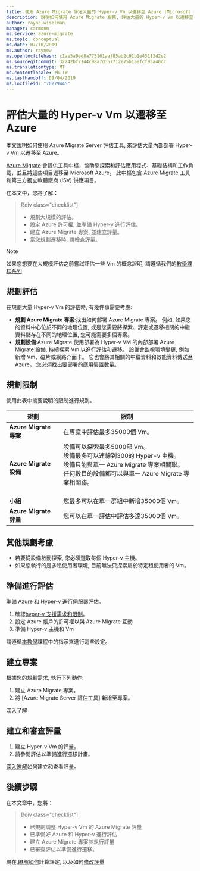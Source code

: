 ```yaml
---
title: 使用 Azure Migrate 評定大量的 Hyper-v Vm 以遷移至 Azure |Microsoft Docs
description: 說明如何使用 Azure Migrate 服務, 評估大量的 Hyper-v Vm 以遷移至 Azure。
author: rayne-wiselman
manager: carmonm
ms.service: azure-migrate
ms.topic: conceptual
ms.date: 07/10/2019
ms.author: raynew
ms.openlocfilehash: c1ae3a9ed8a775161aaf85ab2c91b1e43113d2e2
ms.sourcegitcommit: 32242bf7144c98a7d357712e75b1aefcf93a40cc
ms.translationtype: MT
ms.contentlocale: zh-TW
ms.lasthandoff: 09/04/2019
ms.locfileid: "70279445"
---
```

# <a name="assess-large-numbers-of-hyper-v-vms-for-migration-to-azure"></a>評估大量的 Hyper-v Vm 以遷移至 Azure

本文說明如何使用 Azure Migrate Server 評估工具, 來評估大量內部部署 Hyper-v Vm 以遷移至 Azure。

[Azure Migrate](migrate-services-overview.md) 會提供工具中樞，協助您探索和評估應用程式、基礎結構和工作負載，並且將這些項目遷移至 Microsoft Azure。 此中樞包含 Azure Migrate 工具和第三方獨立軟體廠商 (ISV) 供應項目。 


在本文中，您將了解：
> [!div class="checklist"]
> * 規劃大規模的評估。
> * 設定 Azure 許可權, 並準備 Hyper-v 進行評估。
> * 建立 Azure Migrate 專案, 並建立評量。
> * 當您規劃遷移時, 請檢查評量。


> [!NOTE]
> 如果您想要在大規模評估之前嘗試評估一些 Vm 的概念證明, 請遵循我們的[教學課程系列](tutorial-prepare-hyper-v.md)

## <a name="plan-for-assessment"></a>規劃評估

在規劃大量 Hyper-v Vm 的評估時, 有幾件事需要考慮:

- **規劃 Azure Migrate 專案**:找出如何部署 Azure Migrate 專案。 例如, 如果您的資料中心位於不同的地理位置, 或是您需要將探索、評定或遷移相關的中繼資料儲存在不同的地理位置, 您可能需要多個專案。
- **規劃設備**:Azure Migrate 使用部署為 Hyper-v VM 的內部部署 Azure Migrate 設備, 持續探索 Vm 以進行評估和遷移。 設備會監視環境變更, 例如新增 Vm、磁片或網路介面卡。 它也會將其相關的中繼資料和效能資料傳送至 Azure。 您必須找出要部署的應用裝置數量。


## <a name="planning-limits"></a>規劃限制
 
使用此表中摘要說明的限制進行規劃。

**規劃** | **限制**
--- | --- 
**Azure Migrate 專案** | 在專案中評估最多35000個 Vm。
**Azure Migrate 設備** | 設備可以探索最多5000部 Vm。<br/> 設備最多可以連線到300的 Hyper-v 主機。<br/> 設備只能與單一 Azure Migrate 專案相關聯。<br/> 任何數目的設備都可以與單一 Azure Migrate 專案相關聯。 <br/><br/> 
**小組** | 您最多可以在單一群組中新增35000個 Vm。
**Azure Migrate 評量** | 您可以在單一評估中評估多達35000個 Vm。



## <a name="other-planning-considerations"></a>其他規劃考慮

- 若要從設備啟動探索, 您必須選取每個 Hyper-v 主機。 
- 如果您執行的是多租使用者環境, 目前無法只探索屬於特定租使用者的 Vm。 

## <a name="prepare-for-assessment"></a>準備進行評估

準備 Azure 和 Hyper-v 進行伺服器評估。 

1. 確認[hyper-v 支援需求和限制](migrate-support-matrix-hyper-v.md)。
2. 設定 Azure 帳戶的許可權以與 Azure Migrate 互動
3. 準備 Hyper-v 主機和 Vm

請遵循[本教學](tutorial-prepare-hyper-v.md)課程中的指示來進行這些設定。

## <a name="create-a-project"></a>建立專案

根據您的規劃需求, 執行下列動作:

1. 建立 Azure Migrate 專案。
2. 將 [Azure Migrate Server 評估工具] 新增至專案。

[深入了解](how-to-add-tool-first-time.md)

## <a name="create-and-review-an-assessment"></a>建立和審查評量

1. 建立 Hyper-v Vm 的評量。
1. 請參閱評估以準備進行遷移計畫。

[深入瞭解](tutorial-assess-hyper-v.md)如何建立和查看評量。
    

## <a name="next-steps"></a>後續步驟

在本文章中，您將：
 
> [!div class="checklist"] 
> * 已規劃調整 Hyper-v Vm 的 Azure Migrate 評量
> * 已準備好 Azure 和 Hyper-v 進行評估
> * 建立 Azure Migrate 專案並執行評量
> * 已審查評估以準備進行遷移。

現在,[瞭解如何](concepts-assessment-calculation.md)計算評定, 以及如何[修改評](how-to-modify-assessment.md)量
